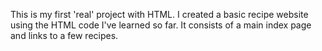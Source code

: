 This is my first 'real' project with HTML. I created a basic recipe website
using the HTML code I've learned so far. It consists of a main index page and links
to a few recipes. 

